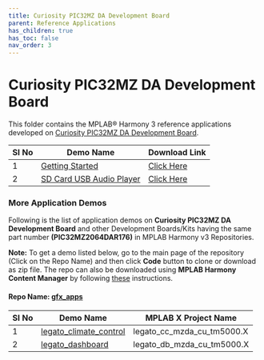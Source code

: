```yaml
---
title: Curiosity PIC32MZ DA Development Board
parent: Reference Applications
has_children: true
has_toc: false
nav_order: 3
---
```

# Curiosity PIC32MZ DA Development Board

This folder contains the MPLAB® Harmony 3 reference applications developed on [Curiosity PIC32MZ DA Development Board]().

|SI No| Demo Name | Download Link |
| --- | --- | -- |
| 1 | [Getting Started](./pic32mzda_getting_started/readme.md) | [Click Here](https://github.com/MicrochipTech/MPLAB-Harmony-Reference-Apps/releases/latest/download/pic32mzda_getting_started.zip) |
| 2 | [SD Card USB Audio Player](./pic32mzda_sdcard_usb_audio_player/readme.md) | [Click Here](https://github.com/MicrochipTech/MPLAB-Harmony-Reference-Apps/releases/latest/download/pic32mzda_sdcard_usb_audio_player.zip) |


### More Application Demos

Following is the list of application demos on **Curiosity PIC32MZ DA Development Board** and other Development Boards/Kits having the same part number **(PIC32MZ2064DAR176)** in MPLAB Harmony v3 Repositories.

**Note:** To get a demo listed below, go to the main page of the repository (Click on the Repo Name) and then click **Code** button to clone or download as zip file. The repo can also be downloaded using **MPLAB Harmony Content Manager** by following [these](https://microchip-mplab-harmony.github.io/contentmanager/) instructions.  



[comment]:#ListStart



#### Repo Name: [gfx_apps](https://github.com/Microchip-MPLAB-Harmony/gfx_apps)

|SI No| Demo Name | MPLAB X Project Name |
| --- | --- | --- |
| 1 | [legato_climate_control](https://github.com/Microchip-MPLAB-Harmony/gfx_apps/tree/master/apps/legato_climate_control) | legato_cc_mzda_cu_tm5000.X |
| 2 | [legato_dashboard](https://github.com/Microchip-MPLAB-Harmony/gfx_apps/tree/master/apps/legato_dashboard) | legato_db_mzda_cu_tm5000.X |


[comment]:#ListEnd
